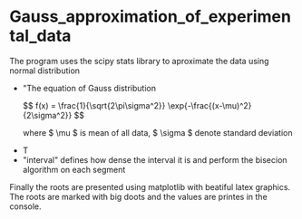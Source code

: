 # Gauss_approximation_of_experimental_data
<!DOCTYPE html>
<html>
<head>
  <meta charset="utf-8">
  <meta name="viewport" content="width=device-width">

</head>
<body>
 The program uses the scipy stats library to aproximate the data using normal distribution <br>
  
<ul>
  <li>"The equation of Gauss distribution </li>
  <p>
  $$   f(x) = \frac{1}{\sqrt{2\pi\sigma^2}} \exp{-\frac{(x-\mu)^2}{2\sigma^2}} $$ 
    
   where $ \mu $ is mean of all data, $ \sigma $ denote standard deviation
</p>
  <li>T

</li>
  <li>"interval" defines how dense the interval it is and perform the bisecion algorithm on each segment</li>
</ul>
Finally the roots are presented using matplotlib with beatiful latex graphics. The roots are marked with big doots and the values are printes in the console.
</body>
</html>
